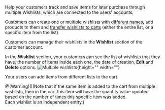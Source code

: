 Help your customers track and save items for later purchase through multiple Wishlists, which are connected to the users' accounts.

Customers can create one or multiple wishlists with [different names](https://documentation.spryker.com/v4/docs/named-wishlists), add products to them and [transfer wishlists to carts](https://documentation.spryker.com/v4/docs/convert-wishlist-cart) (either the entire list, or a specific item from the list)

Customers can manage their wishlists in the **Wishlist** section of the customer account.

In the **Wishlist** section, your customers can see the list of wishlists that they have, the number of items inside each one, the date of creation, **Edit** and **Delete** options.
![Multiple wishlists](https://spryker.s3.eu-central-1.amazonaws.com/docs/Features/Wishlist/Multiple+Wishlists/multiple_wishlists.gif){height="" width=""}

Your users can add items from different lists to the cart.

@(Warning)()(Note that if the same item is added to the cart from multiple wishlists, then in the cart this item will have the quantity value updated based on the number of times this specific item was added.<br>Each wishlist is an independent entity.)
